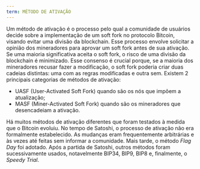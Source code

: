 ```yaml
---
term: MÉTODO DE ATIVAÇÃO
---
```


Um método de ativação é o processo pelo qual a comunidade de usuários decide sobre a implementação de um soft fork no protocolo Bitcoin, visando evitar uma divisão da blockchain. Esse processo envolve solicitar a opinião dos mineradores para aprovar um soft fork antes de sua ativação. Se uma maioria significativa aceita o soft fork, o risco de uma divisão da blockchain é minimizado. Esse consenso é crucial porque, se a maioria dos mineradores recusar fazer a modificação, o soft fork poderia criar duas cadeias distintas: uma com as regras modificadas e outra sem. Existem 2 principais categorias de métodos de ativação:
* UASF (User-Activated Soft Fork) quando são os nós que impõem a atualização;
* MASF (Miner-Activated Soft Fork) quando são os mineradores que desencadeiam a ativação.

Há muitos métodos de ativação diferentes que foram testados à medida que o Bitcoin evoluiu. No tempo de Satoshi, o processo de ativação não era formalmente estabelecido. As mudanças eram frequentemente arbitrárias e às vezes até feitas sem informar a comunidade. Mais tarde, o método *Flag Day* foi adotado. Após a partida de Satoshi, outros métodos foram sucessivamente usados, notavelmente BIP34, BIP9, BIP8 e, finalmente, o *Speedy Trial*.